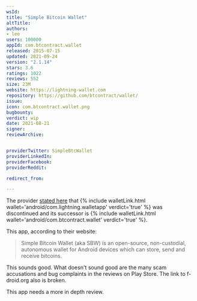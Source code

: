 ```yaml
---
wsId: 
title: "Simple Bitcoin Wallet"
altTitle: 
authors:
- leo
users: 100000
appId: com.btcontract.wallet
released: 2015-07-15
updated: 2021-09-24
version: "2.1.14"
stars: 3.6
ratings: 1022
reviews: 552
size: 23M
website: https://lightning-wallet.com
repository: https://github.com/btcontract/wallet/
issue: 
icon: com.btcontract.wallet.png
bugbounty: 
verdict: wip
date: 2021-08-21
signer: 
reviewArchive:


providerTwitter: SimpleBtcWallet
providerLinkedIn: 
providerFacebook: 
providerReddit: 

redirect_from:

---
```



The provider
[stated here](https://github.com/btcontract/lnwallet/issues/20#issuecomment-902663980)
that {% include walletLink.html wallet='android/com.lightning.walletapp' verdict='true' %}
was discontinued and its successor is {% include walletLink.html wallet='android/com.btcontract.wallet' verdict='true' %}.

This app, according to their website:

> Simple Bitcoin Wallet (aka SBW) is an open-source, non-custodial, autonomous
  wallet for Android devices which can store, send and receive bitcoins.

This sounds good. What doesn't sound good are the many scam accusations and bug
complaints in the reviews on Play Store. The link to f-droid.org also is broken.

This app needs a more in depth review.
